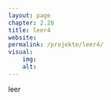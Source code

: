 ```yaml
---
layout: page
chapter: 2.26
title: leer4
website:
permalink: /projekte/leer4/
visual:
    img: 
    alt: 
---
```


leer

